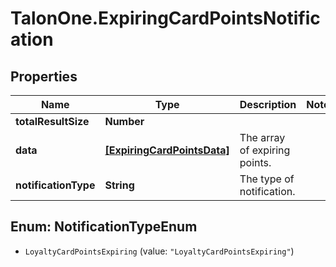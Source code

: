 # TalonOne.ExpiringCardPointsNotification

## Properties

Name | Type | Description | Notes
------------ | ------------- | ------------- | -------------
**totalResultSize** | **Number** |  | 
**data** | [**[ExpiringCardPointsData]**](ExpiringCardPointsData.md) | The array of expiring points. | 
**notificationType** | **String** | The type of notification. | 



## Enum: NotificationTypeEnum


* `LoyaltyCardPointsExpiring` (value: `"LoyaltyCardPointsExpiring"`)




